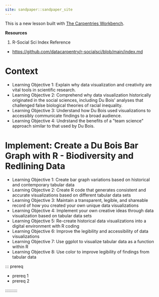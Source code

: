 ```yaml
---
site: sandpaper::sandpaper_site
---
```


This is a new lesson built with [The Carpentries Workbench][workbench]. 

**Resources**
1. R-Social Sci Index Reference
- https://github.com/datacarpentry/r-socialsci/blob/main/index.md

# Context

- Learning Objective 1: Explain why data visualization and creativity are vital tools in scientific research.
- Learning Objective 2: Comprehend why data visualization historically originated in the social sciences, including Du Bois' analyses that challenged false biological theories of racial inequality. 
- Learning Objective 3: Understand how Du Bois used visualizations to accessibly communicate findings to a broad audience.
- Learning Objective 4: Undrstand the benefits of a "team science" approach similar to that used by Du Bois.

# Implement: Create a Du Bois Bar Graph with R - Biodiversity and Redlining Data

- Learning Objective 1: Create bar graph variations based on historical and contemporary tabular data
- Learning Objective 2: Create R code that generates consistent and accurate visualizations based on different tabular data sets
- Learning Objective 3: Maintain a transparent, legible, and shareable record of how you created your own unique data visualizations
- Learning Objective 4: Implement your own creative ideas through data visualization based on tabular data sets
- Learning Objective 5: Re-create historical data visualizations into a digital environment with R coding
- Learning Objective 6: Improve the legibility and accessibility of data visualizations
- Learning Objective 7: Use ggplot to visualize tabular data as a function within R
- Learning Objective 8: Use color to improve legibility of findings from tabular data

::: prereq

- prereq 1
- prereq 2

::::::::::

[workbench]: https://carpentries.github.io/sandpaper-docs

